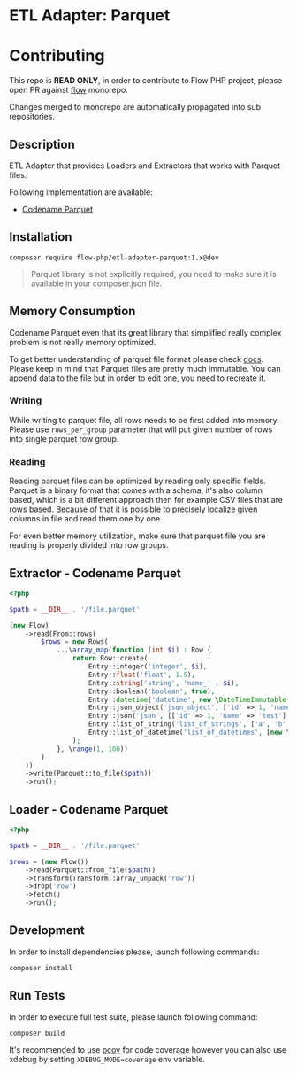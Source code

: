 # ETL Adapter: Parquet

# Contributing

This repo is **READ ONLY**, in order to contribute to Flow PHP project, please
open PR against [flow](https://github.com/flow-php/flow) monorepo.

Changes merged to monorepo are automatically propagated into sub repositories.

## Description

ETL Adapter that provides Loaders and Extractors that works with Parquet files.

Following implementation are available: 
- [Codename Parquet](https://github.com/codename-hub/php-parquet) 

## Installation

```
composer require flow-php/etl-adapter-parquet:1.x@dev
```

> Parquet library is not explicitly required, you need to make sure it is available in your composer.json file.

## Memory Consumption 

Codename Parquet even that its great library that simplified really complex problem
is not really memory optimized. 

To get better understanding of parquet file format please check [docs](https://parquet.apache.org/docs/file-format/).
Please keep in mind that Parquet files are pretty much immutable. 
You can append data to the file but in order to edit one, you need to recreate it.

### Writing

While writing to parquet file, all rows needs to be first added into memory.
Please use `rows_per_group` parameter that will put given number of rows into single parquet row group.

### Reading

Reading parquet files can be optimized by reading only specific fields. 
Parquet is a binary format that comes with a schema, it's also column based, which
is a bit different approach then for example CSV files that are rows based.
Because of that it is possible to precisely localize given columns in file and read 
them one by one. 

For even better memory utilization, make sure that parquet file you are reading 
is properly divided into row groups. 

## Extractor - Codename Parquet

```php
<?php

$path = __DIR__ . '/file.parquet'

(new Flow)
    ->read(From::rows(
        $rows = new Rows(
            ...\array_map(function (int $i) : Row {
                return Row::create(
                    Entry::integer('integer', $i),
                    Entry::float('float', 1.5),
                    Entry::string('string', 'name_' . $i),
                    Entry::boolean('boolean', true),
                    Entry::datetime('datetime', new \DateTimeImmutable()),
                    Entry::json_object('json_object', ['id' => 1, 'name' => 'test']),
                    Entry::json('json', [['id' => 1, 'name' => 'test'], ['id' => 2, 'name' => 'test']]),
                    Entry::list_of_string('list_of_strings', ['a', 'b', 'c']),
                    Entry::list_of_datetime('list_of_datetimes', [new \DateTimeImmutable(), new \DateTimeImmutable(), new \DateTimeImmutable()])
                );
            }, \range(1, 100))
        )
    ))
    ->write(Parquet::to_file($path))
    ->run();
```

## Loader - Codename Parquet

```php 
<?php

$path = __DIR__ . '/file.parquet'

$rows = (new Flow())
    ->read(Parquet::from_file($path))
    ->transform(Transform::array_unpack('row'))
    ->drop('row')
    ->fetch()
    ->run();
```

## Development

In order to install dependencies please, launch following commands:

```bash
composer install
```

## Run Tests

In order to execute full test suite, please launch following command:

```bash
composer build
```

It's recommended to use [pcov](https://pecl.php.net/package/pcov) for code coverage however you can also use
xdebug by setting `XDEBUG_MODE=coverage` env variable.
